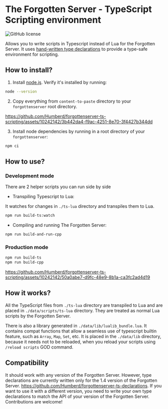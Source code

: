 # The Forgotten Server - TypeScript Scripting environment

![GitHub license](https://img.shields.io/github/license/Humberd/forgottenserver-ts-scripting)

Allows you to write scripts in Typescript instead of Lua for the Forgotten Server.
It uses [hand-written type declarations](https://github.com/Humberd/forgottenserver-ts-declarations) to provide a
type-safe environment for scripting.

## How to install?

1. Install [node.js](https://nodejs.org/en). Verify it's installed by running:

```bash
node --version
```

2. Copy everything from `content-to-paste` directory to your `forgottenserver` root directory.

https://github.com/Humberd/forgottenserver-ts-scripting/assets/10242142/3b442da4-f9ac-4251-8e70-3f4427b344dd

3. Install node dependencies by running in a root directory of your `forgottenserver`:

```bash
npm ci
```

## How to use?

### Development mode

There are 2 helper scripts you can run side by side

* Transpiling Typescript to Lua:

It watches for changes in `./ts-lua` directory and transpiles them to Lua.

```bash
npm run build-ts:watch
```

* Compiling and running The Forgotten Server:

```bash
npm run build-and-run-cpp
```

### Production mode

```bash
npm run build-ts
npm run build-cpp
```

https://github.com/Humberd/forgottenserver-ts-scripting/assets/10242142/50a0abe7-d9fc-48e9-8b1a-ca3fc2ad4d19

## How it works?

All the TypeScript files from `./ts-lua` directory are transpiled to Lua
and are placed in `./data/scripts/ts-lua` directory.
They are treated as normal Lua scripts by the Forgotten Server.

There is also a library generated in `./data/lib/lualib_bundle.lua`.
It contains compat functions that allow a seamless use of typescript builtin feature,
such as `Array`, `Map`, `Set`, etc.
It is placed in the `./data/lib` directory, because it needs not to be reloaded,
when you reload your scripts using `/reload scripts` GOD command.

## Compatibility

It should work with any version of the Forgotten Server.
However, type declarations are currently written only for the 1.4 version of the Forgotten Server.
https://github.com/Humberd/forgottenserver-ts-declarations.
If you want to use it with a different version, you need to write your own type declarations
to match the API of your version of the Forgotten Server.
Contributions are welcome!